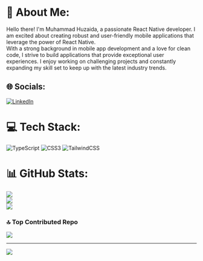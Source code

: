 # 💫 About Me:
Hello there! I'm Muhammad Huzaida, a passionate React Native developer. I am excited about creating robust and user-friendly mobile applications that leverage the power of React Native.<br>With a strong background in mobile app development and a love for clean code, I strive to build applications that provide exceptional user experiences. I enjoy working on challenging projects and constantly expanding my skill set to keep up with the latest industry trends.


## 🌐 Socials:
[![LinkedIn](https://img.shields.io/badge/LinkedIn-%230077B5.svg?logo=linkedin&logoColor=white)](https://linkedin.com/in/muhammad-huzaifa102) 

# 💻 Tech Stack:
![TypeScript](https://img.shields.io/badge/typescript-%23007ACC.svg?style=for-the-badge&logo=typescript&logoColor=white) ![CSS3](https://img.shields.io/badge/css3-%231572B6.svg?style=for-the-badge&logo=css3&logoColor=white) ![TailwindCSS](https://img.shields.io/badge/tailwindcss-%2338B2AC.svg?style=for-the-badge&logo=tailwind-css&logoColor=white)
# 📊 GitHub Stats:
![](https://github-readme-stats.vercel.app/api?username=huzaifa654&theme=dark&hide_border=false&include_all_commits=true&count_private=true)<br/>
![](https://github-readme-streak-stats.herokuapp.com/?user=huzaifa654&theme=dark&hide_border=false)<br/>
![](https://github-readme-stats.vercel.app/api/top-langs/?username=huzaifa654&theme=dark&hide_border=false&include_all_commits=true&count_private=true&layout=compact)

### 🔝 Top Contributed Repo
![](https://github-contributor-stats.vercel.app/api?username=huzaifa654&limit=5&theme=dark&combine_all_yearly_contributions=true)

---
[![](https://visitcount.itsvg.in/api?id=huzaifa654&icon=0&color=0)](https://visitcount.itsvg.in)

<!-- Proudly created with GPRM ( https://gprm.itsvg.in ) -->